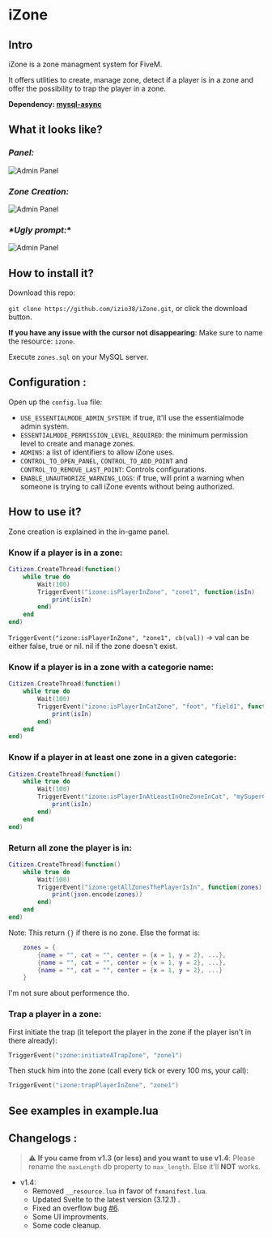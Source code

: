 # iZone

## Intro
iZone is a zone managment system for FiveM.

It offers utlities to create, manage zone, detect if a player is in a zone and offer the possibility to trap the player in a zone.

**Dependency: [mysql-async](https://github.com/brouznouf/fivem-mysql-async)**

## What it looks like?
### _*Panel:*_

![Admin Panel](https://i.gyazo.com/5c4867dabf2b67c4210715362f68b063.png)

### _*Zone Creation:*_

![Admin Panel](https://i.gyazo.com/f3bb3254041136c4fade53a8cd78abac.jpg)

### _*Ugly prompt:_*

![Admin Panel](https://i.gyazo.com/eb631d22915e5b43e00b61bbb6c2968e.jpg)

## How to install it?
Download this repo:

`git clone https://github.com/izio38/iZone.git`, or click the download button.

**If you have any issue with the cursor not disappearing**: Make sure to name the resource: `izone`.

Execute `zones.sql` on your MySQL server.

## Configuration :
Open up the `config.lua` file:

* `USE_ESSENTIALMODE_ADMIN_SYSTEM`: if true, it'll use the essentialmode admin system.
* `ESSENTIALMODE_PERMISSION_LEVEL_REQUIRED`: the minimum permission level to create and manage zones.
* `ADMINS`: a list of identifiers to allow iZone uses.
* `CONTROL_TO_OPEN_PANEL`, `CONTROL_TO_ADD_POINT` and `CONTROL_TO_REMOVE_LAST_POINT`: Controls configurations.
* `ENABLE_UNAUTHORIZE_WARNING_LOGS`: if true, will print a warning when someone is trying to call iZone events without being authorized.

## How to use it?
Zone creation is explained in the in-game panel.

### Know if a player is in a zone:
```lua
Citizen.CreateThread(function()
    while true do
        Wait(100)
        TriggerEvent("izone:isPlayerInZone", "zone1", function(isIn)
            print(isIn)
        end)
    end
end)
```
`TriggerEvent("izone:isPlayerInZone", "zone1", cb(val))` -> val can be either false, true or nil. nil if the zone doesn't exist.

### Know if a player is in a zone with a categorie name:
```lua
Citizen.CreateThread(function()
    while true do
        Wait(100)
        TriggerEvent("izone:isPlayerInCatZone", "foot", "field1", function(isIn)
            print(isIn)
        end)
    end
end)
```

### Know if a player in at least one zone in a given categorie:
```lua
Citizen.CreateThread(function()
    while true do
        Wait(100)
        TriggerEvent("izone:isPlayerInAtLeastInOneZoneInCat", "mySuperCat", function(isIn)
            print(isIn)
        end)
    end
end)
```

### Return all zone the player is in:
```lua
Citizen.CreateThread(function()
    while true do
        Wait(100)
        TriggerEvent("izone:getAllZonesThePlayerIsIn", function(zones)
            print(json.encode(zones))
        end)
    end
end)
```
Note: This return `{}` if there is no zone. Else the format is:
```lua
    zones = {
        {name = "", cat = "", center = {x = 1, y = 2}, ...},
        {name = "", cat = "", center = {x = 1, y = 2}, ...},
        {name = "", cat = "", center = {x = 1, y = 2}, ...}
    }
```
I'm not sure about performence tho.

### Trap a player in a zone:
First initiate the trap (it teleport the player in the zone if the player isn't in there already):
```lua
TriggerEvent("izone:initiateATrapZone", "zone1")
```
Then stuck him into the zone (call every tick or every 100 ms, your call):
```lua
TriggerEvent("izone:trapPlayerInZone", "zone1")
```

## See examples in example.lua

## Changelogs :
> :warning: **If you came from v1.3 (or less) and you want to use v1.4**: Please rename the `maxLength` db property to `max_length`. Else it'll **NOT** works.
* v1.4:
    - Removed `__resource.lua` in favor of `fxmanifest.lua`.
    - Updated Svelte to the latest version (3.12.1) .
    - Fixed an overflow bug [#6](https://github.com/izio38/iZone/issues/6).
    - Some UI improvments.
    - Some code cleanup.